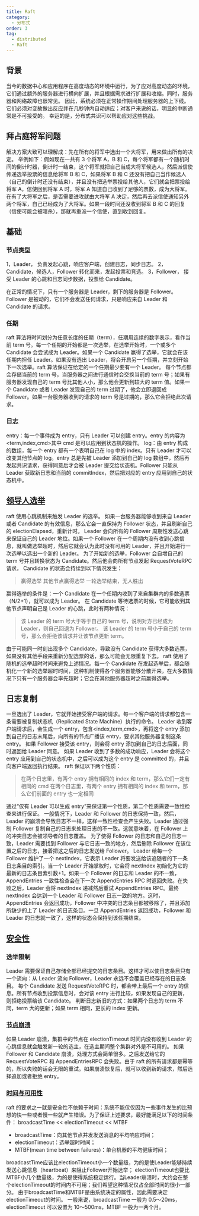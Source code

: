 ```yaml
---
title: Raft
category:
  - 分布式
order: 3
tag:
  - distributed
  - Raft
---
```


## 背景
当今的数据中心和应用程序在高度动态的环境中运行，为了应对高度动态的环境，它们通过额外的服务器进行横向扩展，并且根据需求进行扩展和收缩。同时，服务器和网络故障也很常见。
因此，系统必须在正常操作期间处理服务器的上下线。它们必须对变故做出反应并在几秒钟内自动适应；对客户来说的话，明显的中断通常是不可接受的。
幸运的是，分布式共识可以帮助应对这些挑战。
## 拜占庭将军问题
解决方案大致可以理解成：先在所有的将军中选出一个大将军，用来做出所有的决定。
举例如下：假如现在一共有 3 个将军 A，B 和 C，每个将军都有一个随机时间的倒计时器，倒计时一结束，这个将军就把自己当成大将军候选人，然后派信使传递选举投票的信息给将军 B 和 C，如果将军 B 和 C 还没有把自己当作候选人（自己的倒计时还没有结束），并且没有把选举票投给其他人，它们就会把票投给将军 A，信使回到将军 A 时，将军 A 知道自己收到了足够的票数，成为大将军。在有了大将军之后，是否需要进攻就由大将军 A 决定，然后再去派信使通知另外两个将军，自己已经成为了大将军。如果一段时间还没收到将军 B 和 C 的回复（信使可能会被暗杀），那就再重派一个信使，直到收到回复。
## 基础
### 节点类型
1，Leader， 负责发起心跳，响应客户端，创建日志，同步日志。
2，Candidate，候选人，Follower 转化而来，发起投票和竞选。
3，Follower， 接受 Leader 的心跳和日志同步数据，投票给 Candidate。

在正常的情况下，只有一个服务器是 Leader，剩下的服务器是 Follower。Follower 是被动的，它们不会发送任何请求，只是响应来自 Leader 和 Candidate 的请求。
### 任期
raft 算法将时间划分为任意长度的任期（term），任期用连续的数字表示，看作当前 term 号。每一个任期的开始都是一次选举，在选举开始时，一个或多个 Candidate 会尝试成为 Leader。如果一个 Candidate 赢得了选举，它就会在该任期内担任 Leader。如果没有选出 Leader，将会开启另一个任期，并立刻开始下一次选举。raft 算法保证在给定的一个任期最少要有一个 Leader。
每个节点都会存储当前的 term 号，当服务器之间进行通信时会交换当前的 term 号；如果有服务器发现自己的 term 号比其他人小，那么他会更新到较大的 term 值。如果一个 Candidate 或者 Leader 发现自己的 term 过期了，他会立即退回成 Follower。如果一台服务器收到的请求的 term 号是过期的，那么它会拒绝此次请求。

### 日志
entry：每一个事件成为 entry，只有 Leader 可以创建 entry。entry 的内容为<term,index,cmd>其中 cmd 是可以应用到状态机的操作。
log：由 entry 构成的数组，每一个 entry 都有一个表明自己在 log 中的 index。只有 Leader 才可以改变其他节点的 log。entry 总是先被 Leader 添加到自己的 log 数组中，然后再发起共识请求，获得同意后才会被 Leader 提交给状态机。Follower 只能从 Leader 获取新日志和当前的 commitIndex，然后把对应的 entry 应用到自己的状态机中。


## [领导人选举](#_3-领导人选举)
raft 使用心跳机制来触发 Leader 的选举。
如果一台服务器能够收到来自 Leader 或者 Candidate 的有效信息，那么它会一直保持为 Follower 状态，并且刷新自己的 electionElapsed，重新计时。
Leader 会向所有的 Follower 周期性发送心跳来保证自己的 Leader 地位。如果一个 Follower 在一个周期内没有收到心跳信息，就叫做选举超时，然后它就会认为此时没有可用的 Leader，并且开始进行一次选举以选出一个新的 Leader。
为了开始新的选举，Follower 会自增自己的 term 号并且转换状态为 Candidate。然后他会向所有节点发起 RequestVoteRPC 请求， Candidate 的状态会持续到以下情况发生：
> 赢得选举
> 其他节点赢得选举
> 一轮选举结束，无人胜出

赢得选举的条件是：一个 Candidate 在一个任期内收到了来自集群内的多数选票（N/2+1），就可以成为 Leader。
在 Candidate 等待选票的时候，它可能收到其他节点声明自己是 Leader 的心跳，此时有两种情况：
> 该 Leader 的 term 号大于等于自己的 term 号，说明对方已经成为 Leader，则自己回退为 Follower。
> 该 Leader 的 term 号小于自己的 term 号，那么会拒绝该请求并让该节点更新 term。

由于可能同一时刻出现多个 Candidate，导致没有 Candidate 获得大多数选票，如果没有其他手段来重新分配选票的话，那么可能会无限重复下去。
raft 使用了随机的选举超时时间来避免上述情况。每一个 Candidate 在发起选举后，都会随机化一个新的选举超时时间，这种机制使得各个服务器能够分散开来，在大多数情况下只有一个服务器会率先超时；它会在其他服务器超时之前赢得选举。
## 日志复制
一旦选出了 Leader，它就开始接受客户端的请求。每一个客户端的请求都包含一条需要被复制状态机（Replicated State Machine）执行的命令。
Leader 收到客户端请求后，会生成一个 entry，包含<index,term,cmd>，再将这个 entry 添加到自己的日志末尾后，向所有的节点广播该 entry，要求其他服务器复制这条 entry。
如果 Follower 接受该 entry，则会将 entry 添加到自己的日志后面，同时返回给 Leader 同意。
如果 Leader 收到了多数的成功响应，Leader 会将这个 entry 应用到自己的状态机中，之后可以成为这个 entry 是 committed 的，并且向客户端返回执行结果。
raft 保证以下两个性质：
> 在两个日志里，有两个 entry 拥有相同的 index 和 term，那么它们一定有相同的 cmd
> 在两个日志里，有两个 entry 拥有相同的 index 和 term，那么它们前面的 entry 也一定相同

通过“仅有 Leader 可以生成 entry”来保证第一个性质，第二个性质需要一致性检查来进行保证。
一般情况下，Leader 和 Follower 的日志保持一致，然后，Leader 的崩溃会导致日志不一样，这样一致性检查会产生失败。Leader 通过强制 Follower 复制自己的日志来处理日志的不一致。这就意味着，在 Follower 上的冲突日志会被领导者的日志覆盖。
为了使得 Follower 的日志和自己的日志一致，Leader 需要找到 Follower 与它日志一致的地方，然后删除 Follower 在该位置之后的日志，接着把这之后的日志发送给 Follower。
Leader 给每一个Follower 维护了一个 nextIndex，它表示 Leader 将要发送给该追随者的下一条日志条目的索引。当一个 Leader 开始掌权时，它会将 nextIndex 初始化为它的最新的日志条目索引数+1。如果一个 Follower 的日志和 Leader 的不一致，AppendEntries 一致性检查会在下一次 AppendEntries RPC 时返回失败。在失败之后，Leader 会将 nextIndex 递减然后重试 AppendEntries RPC。最终 nextIndex 会达到一个 Leader 和 Follower 日志一致的地方。这时，AppendEntries 会返回成功，Follower 中冲突的日志条目都被移除了，并且添加所缺少的上了 Leader 的日志条目。一旦 AppendEntries 返回成功，Follower 和 Leader 的日志就一致了，这样的状态会保持到该任期结束。
## [安全性](#_5-安全性)
### 选举限制
Leader 需要保证自己存储全部已经提交的日志条目。这样才可以使日志条目只有一个流向：从 Leader 流向 Follower，Leader 永远不会覆盖已经存在的日志条目。
每个 Candidate 发送 RequestVoteRPC 时，都会带上最后一个 entry 的信息。所有节点收到投票信息时，会对该 entry 进行比较，如果发现自己的更新，则拒绝投票给该 Candidate。
判断日志新旧的方式：如果两个日志的 term 不同，term 大的更新；如果 term 相同，更长的 index 更新。
### [节点崩溃](#_5-2-节点崩溃)
如果 Leader 崩溃，集群中的节点在 electionTimeout 时间内没有收到 Leader 的心跳信息就会触发新一轮的选主，在选主期间整个集群对外是不可用的。
如果 Follower 和 Candidate 崩溃，处理方式会简单很多。之后发送给它的 RequestVoteRPC 和 AppendEntriesRPC 会失败。由于 raft 的所有请求都是幂等的，所以失败的话会无限的重试。如果崩溃恢复后，就可以收到新的请求，然后选择追加或者拒绝 entry。
### [时间与可用性](#_5-3-时间与可用性)
raft 的要求之一就是安全性不依赖于时间：系统不能仅仅因为一些事件发生的比预想的快一些或者慢一些就产生错误。为了保证上述要求，最好能满足以下的时间条件：
broadcastTime << electionTimeout << MTBF

- broadcastTime：向其他节点并发发送消息的平均响应时间；
- electionTimeout：选举超时时间；
- MTBF(mean time between failures)：单台机器的平均健康时间；

broadcastTime应该比electionTimeout小一个数量级，为的是使Leader能够持续发送心跳信息（heartbeat）来阻止Follower开始选举；
electionTimeout也要比MTBF小几个数量级，为的是使得系统稳定运行。当Leader崩溃时，大约会在整个electionTimeout的时间内不可用；我们希望这种情况仅占全部时间的很小一部分。
由于broadcastTime和MTBF是由系统决定的属性，因此需要决定electionTimeout的时间。
一般来说，broadcastTime 一般为 0.5～20ms，electionTimeout 可以设置为 10～500ms，MTBF 一般为一两个月。





